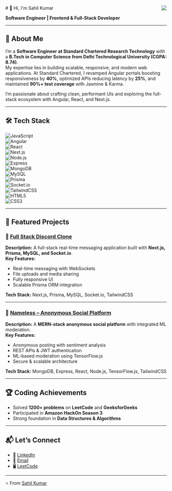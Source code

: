 
<!--
**sahilKumar1122/sahilKumar1122** is a ✨ _special_ ✨ repository because its `README.md` (this file) appears on your GitHub profile.

Here are some ideas to get you started:

- 🔭 I’m currently working on ...
- 🌱 I’m currently learning ...
- 👯 I’m looking to collaborate on ...
- 🤔 I’m looking for help with ...
- 💬 Ask me about ...
- 📫 How to reach me: ...
- 😄 Pronouns: ...
- ⚡ Fun fact: ...
-->
<img align="right" src="https://api.visitorbadge.io/api/visitors?path=https%3A%2F%2Fgithub.com%2FTEJASVISJAIN%2FTEJASVISJAIN&labelColor=%232ccce4&countColor=%23697689">
# 👋 Hi, I'm Sahil Kumar  

**Software Engineer | Frontend & Full-Stack Developer**  

---

## 🚀 About Me  

I’m a **Software Engineer at Standard Chartered Research Technology** with a **B.Tech in Computer Science from Delhi Technological University (CGPA: 8.74)**.  
My expertise lies in building scalable, responsive, and modern web applications. At Standard Chartered, I revamped Angular portals boosting responsiveness by **40%**, optimized APIs reducing latency by **25%**, and maintained **90%+ test coverage** with Jasmine & Karma.  

I’m passionate about crafting clean, performant UIs and exploring the full-stack ecosystem with Angular, React, and Next.js.  

---

## 🛠 Tech Stack  

![JavaScript](https://img.shields.io/badge/Code-JavaScript-F7DF1E?logo=javascript&logoColor=black)  
![Angular](https://img.shields.io/badge/Framework-Angular-DD0031?logo=angular&logoColor=white)  
![React](https://img.shields.io/badge/Framework-React-61DAFB?logo=react&logoColor=black)  
![Next.js](https://img.shields.io/badge/Framework-Next.js-000000?logo=nextdotjs&logoColor=white)  
![Node.js](https://img.shields.io/badge/Runtime-Node.js-339933?logo=node.js&logoColor=white)  
![Express](https://img.shields.io/badge/Framework-Express-000000?logo=express&logoColor=white)  
![MongoDB](https://img.shields.io/badge/Database-MongoDB-47A248?logo=mongodb&logoColor=white)  
![MySQL](https://img.shields.io/badge/Database-MySQL-4479A1?logo=mysql&logoColor=white)  
![Prisma](https://img.shields.io/badge/ORM-Prisma-2D3748?logo=prisma&logoColor=white)  
![Socket.io](https://img.shields.io/badge/RealTime-Socket.io-010101?logo=socketdotio&logoColor=white)  
![TailwindCSS](https://img.shields.io/badge/Styling-TailwindCSS-38B2AC?logo=tailwindcss&logoColor=white)  
![HTML5](https://img.shields.io/badge/Markup-HTML5-E34F26?logo=html5&logoColor=white)  
![CSS3](https://img.shields.io/badge/Style-CSS3-1572B6?logo=css3&logoColor=white)  

---

## 🌟 Featured Projects  

### 🔹 [Full Stack Discord Clone](https://github.com/your-username/discord-clone)  
**Description:** A full-stack real-time messaging application built with **Next.js, Prisma, MySQL, and Socket.io**.  
**Key Features:**  
- Real-time messaging with WebSockets  
- File uploads and media sharing  
- Fully responsive UI  
- Scalable Prisma ORM integration  

**Tech Stack:** Next.js, Prisma, MySQL, Socket.io, TailwindCSS  

---

### 🔹 [Nameless – Anonymous Social Platform](https://github.com/your-username/nameless)  
**Description:** A **MERN-stack anonymous social platform** with integrated ML moderation.  
**Key Features:**  
- Anonymous posting with sentiment analysis  
- REST APIs & JWT authentication  
- ML-based moderation using TensorFlow.js  
- Secure & scalable architecture  

**Tech Stack:** MongoDB, Express, React, Node.js, TensorFlow.js, TailwindCSS  

---

## 🏆 Coding Achievements  

- Solved **1200+ problems** on **LeetCode** and **GeeksforGeeks**  
- Participated in **Amazon HackOn Season 3**  
- Strong foundation in **Data Structures & Algorithms**  

---

## 📬 Let’s Connect  

- 💼 [LinkedIn](https://www.linkedin.com/in/sahil-bazard/)  
- 📧 [Email](mailto:ksahilbazard@gmail.com)  
- 🖥 [LeetCode](https://leetcode.com/u/SAHIL_BAZARD/)  

---
⭐️ From [Sahil Kumar](https://github.com/sahilKumar1122)
